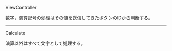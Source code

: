 ViewController

数字，演算記号の処理はその値を送信してきたボタンのIDから判断する。

----------------------------------------------------------------------------------------

Calculate

演算以外はすべて文字として処理する。
